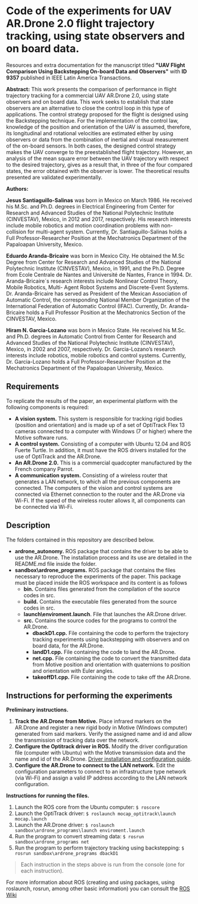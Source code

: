# Code of the experiments for UAV AR.Drone 2.0 flight trajectory tracking, using state observers and on board data.

Resources and extra documentation for the manuscript titled **"UAV Flight Comparison Using Backstepping On-board Data and Observers"** with **ID 9357** published in IEEE Latin America Transactions.

**Abstract:** This work presents the comparison of performance in flight trajectory tracking for a commercial UAV AR.Drone 2.0, using state observers and on board data. This work seeks to establish that state observers are an alternative to close the control loop in this type of applications. The control strategy proposed for the flight is designed using the Backstepping technique. For the implementation of the control law, knowledge of the position and orientation of the UAV is assumed, therefore, its longitudinal and rotational velocities are estimated either by using observers or data from the combination of inertial and visual measurement of the on-board sensors. In both cases, the designed control strategy makes the UAV converge to the preestablished flight trajectory. However, an analysis of the mean square error between the UAV trajectory with respect to the desired trajectory, gives as a result that, in three of the four compared states, the error obtained with the observer is lower. The theoretical results presented are validated experimentally.

**Authors:**

**Jesus Santiaguillo-Salinas** was born in Mexico on March 1986. He received his M.Sc. and Ph.D. degrees in Electrical Engineering from Center for Research and Advanced Studies of the National Polytechnic Institute (CINVESTAV), Mexico, in 2012 and 2017, respectively. His research interests include mobile robotics and motion coordination problems with non-collision for multi-agent system. Currently, Dr. Santiaguillo-Salinas holds a Full Professor-Researcher Position at the Mechatronics Department of the Papaloapan University, Mexico.

**Eduardo Aranda-Bricaire** was born in Mexico City. He obtained the M.Sc Degree from Center for Research and Advanced Studies of the National Polytechnic Institute (CINVESTAV), Mexico, in 1991, and the Ph.D. Degree from Ecole Centrale de Nantes and Université de Nantes, France in 1994. Dr. Aranda-Bricaire´s research interests include Nonlinear Control Theory, Mobile Robotics, Multi- Agent Robot Systems and Discrete-Event Systems. Dr. Aranda-Bricaire has served as President of the Mexican Association of Automatic Control, the corresponding National Member Organization of the International Federation of Automatic Control (IFAC). Currently, Dr. Aranda-Bricaire holds a Full Professor Position at the Mechatronics Section of the CINVESTAV, Mexico.

**Hiram N. Garcia-Lozano** was born in Mexico State. He received his M.Sc. and Ph.D. degrees in Automatic Control from Center for Research and Advanced Studies of the National Polytechnic Institute (CINVESTAV), Mexico, in 2002 and 2007, respectively. Dr. Garcia-Lozano’s research interests include robotics, mobile robotics and control systems. Currently, Dr. Garcia-Lozano holds a Full Professor-Researcher Position at the Mechatronics Department of the Papaloapan University, Mexico.

## Requirements

To replicate the results of the paper, an experimental platform with the following components is required:
- **A vision system.** This system is responsible for tracking rigid bodies (position and orientation) and is made up of a set of OptiTrack Flex 13 cameras connected to a computer with Windows (7 or higher) where the Motive software runs.
- **A control system.** Consisting of a computer with Ubuntu 12.04 and ROS Fuerte Turtle. In addition, it must have the ROS drivers installed for the use of OptiTrack and the AR.Drone.
- **An AR.Drone 2.0.** This is a commercial quadcopter manufactured by the French company Parrot.
- **A communication system.** Consisting of a wireless router that generates a LAN network, to which all the previous components are connected. The computers of the vision and control systems are connected via Ethernet connection to the router and the AR.Drone via Wi-Fi. If the speed of the wireless router allows it, all components can be connected via Wi-Fi.

## Description

The folders contained in this repository are described below.
- **ardrone_autonomy.** ROS package that contains the driver to be able to use the AR.Drone. The installation process and its use are detailed in the README.md file inside the folder.
- **sandbox\ardrone_programs.** ROS package that contains the files necessary to reproduce the experiments of the paper. This package must be placed inside the ROS workspace and its content is as follows
  - **bin.** Contains files generated from the compilation of the source codes in src.
  - **build.** Contains the executable files generated from the source codes in src.
  - **launch\enviroment.launch**. File that launches the AR.Drone driver.
  - **src.** Contains the source codes for the programs to control the AR.Drone.
    - **dbackD1.cpp.** File containing the code to perform the trajectory tracking experiments using backstepping with observers and on board data, for the AR.Drone.
    - **landD1.cpp.** File containing the code to land the AR.Drone.
    - **net.cpp.** File containing the code to convert the transmitted data from Motive position and orientation with quaternions to position and orientation with Euler angles.
    - **takeoffD1.cpp.** File containing the code to take off the AR.Drone.

## Instructions for performing the experiments

**Preliminary instructions.**

1. **Track the AR.Drone from Motive.** Place infrared markers on the AR.Drone and register a new rigid body in Motive (Windows computer) generated from said markers. Verify the assigned name and id and allow the transmission of tracking data over the network.
2. **Configure the Optitrack driver in ROS.** Modify the driver configuration file (computer with Ubuntu) with the Motive transmission data and the name and id of the AR.Drone. [Driver installation and configuration guide](https://wiki.ros.org/mocap_optitrack).
3. **Configure the AR.Drone to connect to the LAN network.** Edit the configuration parameters to connect to an infrastructure type network (via Wi-Fi) and assign a valid IP address according to the LAN network configuration.

**Instructions for running the files.**

1. Launch the ROS core from the Ubuntu computer:
  `$ roscore`
2. Launch the OptiTrack driver:
  `$ roslaunch mocap_optitrack\launch mocap.launch`
3. Launch the AR.Drone driver:
  `$ roslaunch sandbox\ardrone_programs\launch enviroment.launch`
4. Run the program to convert streaming data:
  `$ rosrun sandbox\ardrone_programs net`
5. Run the program to perform trajectory tracking using backstepping:
  `$ rosrun sandbox\ardrone_programs dbackD1`
  > Each instruction in the steps above is run from the console (one for each instruction).

For more information about ROS (creating and using packages, using roslaunch, rosrun, among other basic information) you can consult the [ROS Wiki](https://wiki.ros.org/ROS/Tutorials#Beginner_Level)
